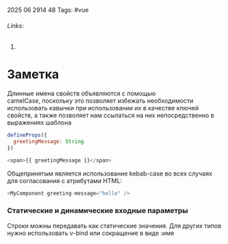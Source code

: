 2025 06 2914 48
Tags: #vue 
###### Links: 
1) 
# Заметка
Длинные имена свойств объявляются с помощью camelCase, поскольку это позволяет избежать необходимости использовать кавычки при использовании их в качестве ключей свойств, а также позволяет нам ссылаться на них непосредственно в выражениях шаблона
```js
defineProps({
  greetingMessage: String
})

<span>{{ greetingMessage }}</span>
```
Общепринятым является использование kebab-case во всех случаях для согласования с атрибутами HTML:
```js
<MyComponent greeting-message="hello" />
```
### Статические и динамические входные параметры
Строки можны передавать как статические значения. Для других типов нужно использовать v-bind или сокращение в виде :имя 
